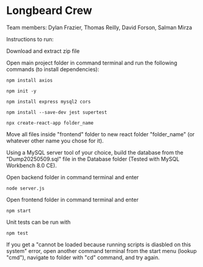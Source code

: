 # Longbeard Crew

Team members: Dylan Frazier, Thomas Reilly, David Forson, Salman Mirza

Instructions to run:

Download and extract zip file

Open main project folder in command terminal and run the following commands (to install dependencies):

```
npm install axios

npm init -y

npm install express mysql2 cors

npm install --save-dev jest supertest

npx create-react-app folder_name
```

Move all files inside "frontend" folder to new react folder "folder_name" (or whatever other name you chose for it).

Using a MySQL server tool of your choice, build the database from the "Dump20250509.sql" file in the Database folder (Tested with MySQL Workbench 8.0 CE).

Open backend folder in command terminal and enter

```
node server.js
```

Open frontend folder in command terminal and enter 

```
npm start
```

Unit tests can be run with

```
npm test
```

If you get a "cannot be loaded because running scripts is diasbled on this system" error, open another command terminal from the start menu (lookup "cmd"), navigate to folder with "cd" command, and try again.
